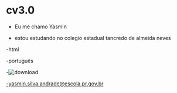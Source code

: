 # cv3.0
- Eu me chamo Yasmin

- estou estudando no colegio estadual tancredo de almeida neves

  
-html

-português




-![download](https://github.com/canetaazuldeficiente/cv3.0/assets/141791970/0b025f57-55e4-4aa0-bc4c-bcd76f88f024)



-yasmin.silva.andrade@escola.pr.gov.br
